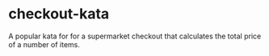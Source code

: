 # checkout-kata
A popular kata for for a supermarket checkout that calculates the total price of a number of items. 
